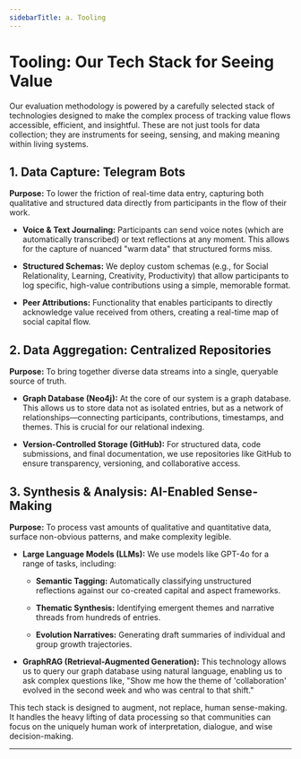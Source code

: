 ```yaml
---
sidebarTitle: a. Tooling
---
```


# **Tooling: Our Tech Stack for Seeing Value**

Our evaluation methodology is powered by a carefully selected stack of technologies designed to make the complex process of tracking value flows accessible, efficient, and insightful. These are not just tools for data collection; they are instruments for seeing, sensing, and making meaning within living systems.

## **1. Data Capture: Telegram Bots**

**Purpose:** To lower the friction of real-time data entry, capturing both qualitative and structured data directly from participants in the flow of their work.

- **Voice & Text Journaling:** Participants can send voice notes (which are automatically transcribed) or text reflections at any moment. This allows for the capture of nuanced "warm data" that structured forms miss.
    
- **Structured Schemas:** We deploy custom schemas (e.g., for Social Relationality, Learning, Creativity, Productivity) that allow participants to log specific, high-value contributions using a simple, memorable format.
    
- **Peer Attributions:** Functionality that enables participants to directly acknowledge value received from others, creating a real-time map of social capital flow.
    

## **2. Data Aggregation: Centralized Repositories**

**Purpose:** To bring together diverse data streams into a single, queryable source of truth.

- **Graph Database (Neo4j):** At the core of our system is a graph database. This allows us to store data not as isolated entries, but as a network of relationships—connecting participants, contributions, timestamps, and themes. This is crucial for our relational indexing.
    
- **Version-Controlled Storage (GitHub):** For structured data, code submissions, and final documentation, we use repositories like GitHub to ensure transparency, versioning, and collaborative access.
    

## **3. Synthesis & Analysis: AI-Enabled Sense-Making**

**Purpose:** To process vast amounts of qualitative and quantitative data, surface non-obvious patterns, and make complexity legible.

- **Large Language Models (LLMs):** We use models like GPT-4o for a range of tasks, including:
    
    - **Semantic Tagging:** Automatically classifying unstructured reflections against our co-created capital and aspect frameworks.
        
    - **Thematic Synthesis:** Identifying emergent themes and narrative threads from hundreds of entries.
        
    - **Evolution Narratives:** Generating draft summaries of individual and group growth trajectories.
        
- **GraphRAG (Retrieval-Augmented Generation):** This technology allows us to query our graph database using natural language, enabling us to ask complex questions like, "Show me how the theme of 'collaboration' evolved in the second week and who was central to that shift."
    

This tech stack is designed to augment, not replace, human sense-making. It handles the heavy lifting of data processing so that communities can focus on the uniquely human work of interpretation, dialogue, and wise decision-making.

---

